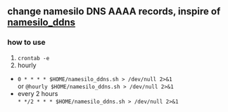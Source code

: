 ## change namesilo DNS AAAA records, inspire of [namesilo_ddns](https://github.com/pztop/namesilo_ddns)

### how to use

1. `crontab -e`  
2. hourly  
- `0 * * * * $HOME/namesilo_ddns.sh > /dev/null 2>&1`  
 or `@hourly $HOME/namesilo_ddns.sh > /dev/null 2>&1`
- every 2 hours  
 `* */2 * * * $HOME/namesilo_ddns.sh > /dev/null 2>&1`
